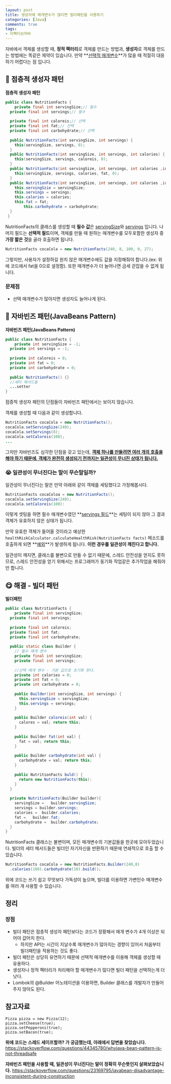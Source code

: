 ```yaml
---
layout: post
title: 생성자에 매개변수가 많다면 빌더패턴을 사용하기
categories: [Java]
comments: true 
tags:
- 이펙티브자바
---
```



자바에서 객체를 생성할 때, **정적 팩터리**로 객체를 만드는 방법과, **생성자**로 객체를 만드는 방법에는 똑같은 제약이 있습니다. 만약 **<u>선택적 매개변수</u>**가 많을 때 적절히 대응하기 어렵다는 점 입니다.

## 🤔 점층적 생성자 패턴

**점층적 생성자 패턴**

```java
public class NutritionFacts {
	private final int servingSize;// 필수
  private final int servings;// 필수
  
  private final int caloreis;// 선택
  private final int fat;// 선택
  private final int carbohydrate;// 선택
  
  public NutritionFacts(int servingSize, int servings) {
    this(servingSize, servings, 0);
  }
  public NutritionFacts(int servingSize, int servings, int calories) {
    this(servingSize, servings, caloreis, 0);
  }
  public NutritionFacts(int servingSize, int servings, int calories ,int fat) {
    this(servingSize, servings, calories, fat, 0);
  }
  public NutritionFacts(int servingSize, int servings, int calories ,int fat ,int carbohydrate) {
    this.servingSzie = servingSize;
    this.servings = servings; 
    this.calories = calories;
    this.fat = fat;
		this.carbohydrate = carbohydrate;
  }
 }
```

NutritionFacts의 클래스를 생성할 때 **필수 값**은 <u>servingSize</u>와 <u>servings</u> 입니다. 나머지 필드는 **선택적 필드**이며, 객체를 만들 때 원하는 매개변수를 모두포함한 생성자 중 **가장 짧은 것**을 골라 호출하면 됩니다.

```java
NutritionFacts cocaCola = new NutritionFacts(240, 8, 100, 0, 27);
```

그렇지만, 사용자가 설정하길 원치 않은 매개변수에도 값을 지정해줘야 합니다.(ex: 위에 코드에서 fat을 0으로 설정함).
또한 매개변수가 더 늘어나면 금세 걷잡을 수 없게 됩니다.

### 문제점 

- 선택 매개변수가 많아지면 생성자도 늘어나게 된다.

## 🧐 자바빈즈 패턴(JavaBeans Pattern)

**자바빈즈 패턴(JavaBeans Pattern)**

```java
public class NutritionFacts {
	private int servingSize = -1;
  private int servings = -1;
  
  private int caloreis = 0;
  private int fat = 0;
  private int carbohydrate = 0;
    
  public NutritionFacts() {}
  //세터 메서드들
  ...setter
}
```

점증척 생성자 패턴의 단점들이 자바빈즈 패턴에서는 보이지 않습니다.

객체를 생성할 때 다음과 같이 생성합니다.

```java
NutritionFacts cocaCola = new NutritionFacts();
cocaCola.setServingSize(240);
cocaCola.setServings(8);
cocaCola.setCaloreis(100);
...
```

그치만 자바빈즈도 심각한 단점을 갖고 있는데, **<u>객체 하나를 만들려면 여러 개의 호출을 해야 하기 때문에, 객체가 완전히 생성되기 전까지는 일관성이 무너진 상태가 됩니다.</u>**

### 😭 일관성이 무너진다는 말이 무슨말일까?

일관성이 무너진다는 말은 만약 아래와 같이 객체를 세팅했다고 가정해봅시다.

```java
NutritionFacts cocaColoa = new NutritionFacts();
cocaCola.setServingSize(240);
cocaCola.setCaloreis(100):
```

이렇게 셋팅을 하면 필수 매개변수였던 **<u>servings 필드</u>**는 세팅이 되지 않아 그 결과 객체가 유효하지 않은 상태가 됩니다.

만약 유효한 객체가 들어올 것이라고 예상한 `healthRiskCalculator.calculateHealthRisk(NutritionFacts facts)` 메소드를 호출하게 되면 **<u>예외</u>**가 발생하게 됩니다. **이런 경우를 일관성이 깨진다고 합니다.**

 일관성이 깨지면, 클래스를 불변으로 만들 수 없기 때문에, 스레드 안전성을 얻지도 못하므로, 스레드 안전성을 얻기 위해서는 프로그래머가 동기화 작업같은 추가작업을 해줘야만 합니다.

## 😋 해결 - 빌더 패턴

**빌더패턴**

```java
public class NutritionFacts {
	private final int servingSize;  
  private final int servings;			
  
  private final int caloreis; 	
  private final int fat;				
  private final int carbohydrate;
  
  public static class Builder {
    // 필수 매개 변수
    private final int servingSize;
    private final int servings;
    
    //선택 매개 변수 - 기본 값으로 초기화 한다.
    private int calories = 0;
    private int fat = 0;
    private int carbohydrate = 0;
    
    public Builder(int servingSize, int servings) {
      this.servingSize = servingSize;
      this.servings = servings;
    }
    
    public Builder caloreis(int val) {
      calores = val; return this;
    }
    
    public Builder fat(int val) {
      fat = val; return this;
    }
    
    public Builder carbohydrate(int val) {
      carbohydrate = val; return this;
    }
    
    public NutritionFacts buld() {
      return new NutritionFacts(this):
    }
  }
  
  private NutritionFacts(Builder builder){
    servingSize =	builder.servingSize;
    servings = builder.servings;
    calories =	builder.calories;
    fat =	builder.fat;
    carbohydrate =	builder.carbohydrate;
  }
}
```

NutritionFacts 클래스는 불변이며, 모든 매개변수의 기본값들을 한곳에 모아두었습니다. 빌더의 세터 메서드들은 빌더인 자기자신을 반환하기 때문에 연쇄적으로 호출 할 수 있습니다.

```java
NutritionFacts cocaCola = new NutritionFacts.Builder(240,8)
  .calories(100).carbohydrate(10).build();
```

위에 코드는 쓰기 쉽고 무엇보다 가독성이 높으며, 빌더를 이용하면 가변인수 매개변수를 여러 개 사용할 수 있습니다. 


## 정리

### **장점**

- 빌더 패턴은 점층적 생성자 패턴보다는 코드가 장황해서 매개 변수가 4개 이상은 되어야 값어치 한다.
  - 하지만 API는 시간이 지날수록 매개변수가 많아지는 경향이 있어서 처음부터 빌더패턴을 적용하는 것도 좋다.
- 빌더 패턴은 상당히 유연하기 때문에 선택적 매개변수를 이용해 객체를 생성할 때 유용하다.
- 생성자나 정적 팩터리가 처리해야 할 매개변수가 많다면 빌더 패턴을 선택하는게 더 낫다.
- Lombok의 @Builder 어노테이션을 이용하면, Builder 클래스를 개발자가 만들어주지 않아도 된다.

## 참고자료

```
Pizza pizza = new Pizza(12);
pizza.setCheese(true);
pizza.setPepperoni(true);
pizza.setBacon(true);
```

**위에 코드는 스레드 세이프할까? 가 궁금했는데, 아래에서 답변을 찾았습니다.**
https://stackoverflow.com/questions/44345780/whyjava-bean-pattern-is-not-threadsafe

**자바빈즈 패턴을 사용할 때, 일관성이 무너진다는 말이 정확히 무슨뜻인지 살펴보았습니다.**
https://stackoverflow.com/questions/23169795/javabean-disadvantage-inconsistent-during-construction